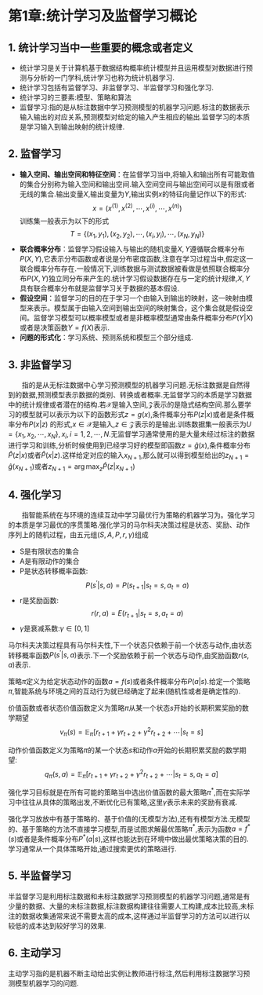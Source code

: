 # 第1章:统计学习及监督学习概论
## 1. 统计学习当中一些重要的概念或者定义
+ 统计学习是关于计算机基于数据结构概率统计模型并且运用模型对数据进行预测与分析的一门学科,统计学习也称为统计机器学习.
+ 统计学习包括有监督学习、非监督学习、半监督学习和强化学习.
+ 统计学习的三要素:模型、策略和算法
+ 监督学习:指的是从标注数据中学习预测模型的机器学习问题.标注的数据表示输入输出的对应关系,预测模型对给定的输入产生相应的输出.监督学习的本质是学习输入到输出映射的统计规律.
## 2. 监督学习
+ **输入空间、输出空间和特征空间**：在监督学习当中,将输入和输出所有可能取值的集合分别称为输入空间和输出空间.输入空间空间与输出空间可以是有限或者无线的集合.输出变量$X$,输出变量为$Y$,输出实例$x$的特征向量记作以下的形式:$$x=\left(x^{(1)},x^{(2)},\cdots,x^{(i)},\cdots,x^{(n)}\right)$$
  训练集一般表示为以下的形式$$T=\left\{(x_{1},y_{1}),(x_{2},y_{2}),\cdots,(x_{i},y_{i}),\cdots,(x_{N},y_{N})\right\}$$
+ **联合概率分布**：监督学习假设输入与输出的随机变量$X,Y$遵循联合概率分布$P(X,Y)$,它表示分布函数或者说是分布密度函数,注意在学习过程当中,假定这一联合概率分布存在.一般情况下,训练数据与测试数据被看做是依照联合概率分布$P(X,Y)$独立同分布来产生的.统计学习假设数据存在与一定的统计规律,$X,Y$具有联合概率分布就是监督学习关于数据的基本假设.
+ **假设空间**：监督学习的目的在于学习一个由输入到输出的映射，这一映射由模型来表示。模型属于由输入空间到输出空间的映射集合，这个集合就是假设空间。监督学习模型可以概率模型或者是非概率模型通常由条件概率分布$P\left(Y\left|\right.X\right)$或者是决策函数$Y=f(X)$表示.
+ **问题的形式化**：学习系统、预测系统和模型三个部分组成.
## 3. 非监督学习
&emsp;&emsp;指的是从无标注数据中心学习预测模型的机器学习问题.无标注数据是自然得到的数据,预测模型表示数据的类别、转换或者概率.无监督学习的本质是学习数据中的统计规律或者潜在的结构.若$\mathcal{X}$是输入空间,$\mathcal{Z}$表示的是隐式结构空间.那么要学习的模型就可以表示为以下的函数形式$z=g(x)$,条件概率分布$P\left(z\left|\right.x\right)$或者是条件概率分布$P\left(x\left|\right.z\right)$ 的形式,$x\in{\mathcal{X}}$是输入,$z\in{\mathcal{Z}}$表示的是输出.训练数据集一般表示为$U=\left\{x_{1},x_{2},\cdots,x_{N}\right\},x_{i},i=1,2,\cdots,N$.无监督学习通常使用的是大量未经过标注的数据进行学习和训练,分析时候使用到已经学习好的模型即函数$z=\hat{g}(x)$,条件概率分布$\hat{P}\left(z\left|\right.x\right)$或者$\hat{P}\left(x\left|\right.z\right)$.这样给定对应的输入$x_{N+1}$,那么就可以得到模型给出的$z_{N+1}=\hat{g}(x_{N+1})$或者$z_{N+1}=\arg\limits\max_{z}\hat{P}\left(z\left|\right.x_{N+1}\right)$
## 4. 强化学习
&emsp;&emsp;指智能系统在与环境的连续互动中学习最优行为策略的机器学习为。强化学习的本质是学习最优的序贯策略.强化学习的马尔科夫决策过程是状态、奖励、动作序列上的随机过程，由五元组$(S,A,P,r,\gamma)$组成
+ S是有限状态的集合
+ A是有限动作的集合
+ P是状态转移概率函数:$$P\left(s^{\prime}\left|s,a\right.\right)=P\left(s_{t+1}\left|s_{t}=s,a_{t}=a\right.\right)$$
+ r是奖励函数:$$r(r,a)=E\left(r_{t+1}\left|s_{t}=s,a_{t}=a\right.\right)$$
+ $\gamma$是衰减系数:$\gamma\in[0,1]$

马尔科夫决策过程具有马尔科夫性,下一个状态只依赖于前一个状态与动作,由状态转移概率函数$P\left(s^{\prime}\left|s,a\right.\right)$表示.下一个奖励依赖于前一个状态与动作,由奖励函数$r(s,a)$表示.

策略$\pi$定义为给定状态动作的函数$a=f(s)$或者条件概率分布$P\left(a\left|s\right.\right)$.给定一个策略$\pi$,智能系统与环境之间的互动行为就已经确定了起来(随机性或者是确定性的).

价值函数或者状态价值函数定义为策略$\pi$从某一个状态$s$开始的长期积累奖励的数学期望$$v_{\pi}(s)=\mathbb{E}_{\pi}\left[r_{t+1}+\gamma{r_{t+2}}+\gamma^{2}{r_{t+2}}+\cdots\left|s_{t}=s\right.\right]$$

动作价值函数定义为策略$\pi$的某一个状态$s$和动作$a$开始的长期积累奖励的数学期望:$$q_{\pi}(s,a)=\mathbb{E}_{\pi}\left[r_{t+1}+\gamma{r_{t+2}}+\gamma^{2}{r_{t+2}}+\cdots\left|s_{t}=s,a_{t}=a\right.\right]$$

强化学习目标就是在所有可能的策略当中选出价值函数的最大策略$\pi^{*}$,而在实际学习中往往从具体的策略出发,不断优化已有策略,这里$\gamma$表示未来的奖励有衰减.

强化学习放放中有基于策略的、基于价值的(无模型方法),还有有模型方法.无模型的、基于策略的方法不直接学习模型,而是试图求解最优策略$\pi^{*}$,表示为函数$a=f^{*}(s)$或者是条件概率分布$P^{*}(a\left|s\right.)$,这样也能达到在环境中做出最优策略决策的目的.学习通常从一个具体策略开始,通过搜索更优的策略进行.
## 5. 半监督学习
半监督学习是利用标注数据和未标注数据学习预测模型的机器学习问题,通常是有少量的数据、大量的未标注数据,标注数据构建往往需要人工构建,成本比较高,未标注的数据收集通常来说不需要太高的成本,这样通过半监督学习的方法可以进行以较低的成本达到较好学习的效果.
## 6. 主动学习
主动学习指的是机器不断主动给出实例让教师进行标注,然后利用标注数据学习预测模型机器学习的问题.

